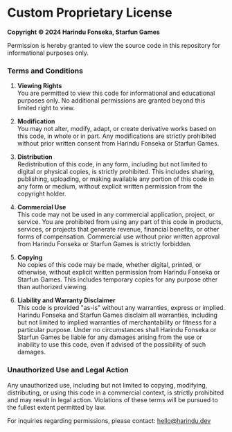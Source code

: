 # Custom Proprietary License

**Copyright © 2024 Harindu Fonseka, Starfun Games**

Permission is hereby granted to view the source code in this repository for informational purposes only.

### Terms and Conditions

1. **Viewing Rights**  
   You are permitted to view this code for informational and educational purposes only. No additional permissions are granted beyond this limited right to view.

2. **Modification**  
   You may not alter, modify, adapt, or create derivative works based on this code, in whole or in part. Any modifications are strictly prohibited without prior written consent from Harindu Fonseka or Starfun Games.

3. **Distribution**  
   Redistribution of this code, in any form, including but not limited to digital or physical copies, is strictly prohibited. This includes sharing, publishing, uploading, or making available any portion of this code in any form or medium, without explicit written permission from the copyright holder.

4. **Commercial Use**  
   This code may not be used in any commercial application, project, or service. You are prohibited from using any part of this code in products, services, or projects that generate revenue, financial benefits, or other forms of compensation. Commercial use without prior written approval from Harindu Fonseka or Starfun Games is strictly forbidden.

5. **Copying**  
   No copies of this code may be made, whether digital, printed, or otherwise, without explicit written permission from Harindu Fonseka or Starfun Games. This includes temporary copies for any purpose other than authorized viewing.

6. **Liability and Warranty Disclaimer**  
   This code is provided "as-is" without any warranties, express or implied. Harindu Fonseka and Starfun Games disclaim all warranties, including but not limited to implied warranties of merchantability or fitness for a particular purpose. Under no circumstances shall Harindu Fonseka or Starfun Games be liable for any damages arising from the use or inability to use this code, even if advised of the possibility of such damages.

### Unauthorized Use and Legal Action

Any unauthorized use, including but not limited to copying, modifying, distributing, or using this code in a commercial context, is strictly prohibited and may result in legal action. Violations of these terms will be pursued to the fullest extent permitted by law.

For inquiries regarding permissions, please contact: [hello@harindu.dev](mailto:hello@harindu.dev)
